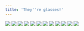 ```yaml
---
title: 'They''re glasses!'
---
```


![](/images/ribald-youth/part-26/pg300.jpg)
![](/images/ribald-youth/part-26/pg301.jpg)
![](/images/ribald-youth/part-26/pg302.jpg)
![](/images/ribald-youth/part-26/pg303.jpg)
![](/images/ribald-youth/part-26/pg304.jpg)
![](/images/ribald-youth/part-26/pg305.jpg)
![](/images/ribald-youth/part-26/pg306.jpg)
![](/images/ribald-youth/part-26/pg307.jpg)
![](/images/ribald-youth/part-26/pg308.jpg)
![](/images/ribald-youth/part-26/pg309.jpg)
![](/images/ribald-youth/part-26/pg310.jpg)
![](/images/ribald-youth/part-26/pg311.jpg)